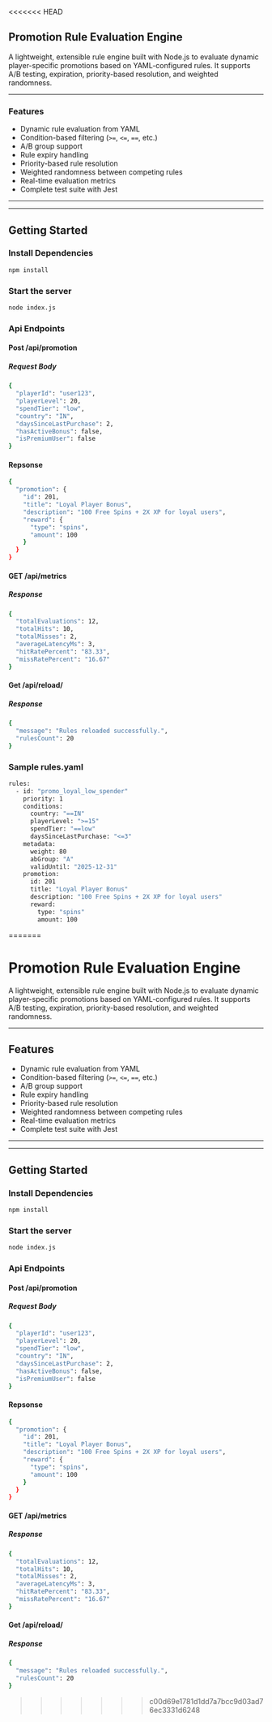 <<<<<<< HEAD
## Promotion Rule Evaluation Engine

A lightweight, extensible rule engine built with Node.js to evaluate dynamic player-specific promotions based on YAML-configured rules. It supports A/B testing, expiration, priority-based resolution, and weighted randomness.

---

### Features

- Dynamic rule evaluation from YAML
- Condition-based filtering (`>=`, `<=`, `==`, etc.)
- A/B group support
- Rule expiry handling
- Priority-based rule resolution
- Weighted randomness between competing rules
- Real-time evaluation metrics
- Complete test suite with Jest

---


---

## Getting Started
### Install Dependencies
```bash
npm install
```
### Start the server
```bash
node index.js 
```

### Api Endpoints 

#### Post /api/promotion

##### Request Body 
```bash
{
  "playerId": "user123",
  "playerLevel": 20,
  "spendTier": "low",
  "country": "IN",
  "daysSinceLastPurchase": 2,
  "hasActiveBonus": false,
  "isPremiumUser": false
}
```

#### Repsonse 
```bash 
{
  "promotion": {
    "id": 201,
    "title": "Loyal Player Bonus",
    "description": "100 Free Spins + 2X XP for loyal users",
    "reward": {
      "type": "spins",
      "amount": 100
    }
  }
}
```

#### GET /api/metrics

##### Response
```bash
{
  "totalEvaluations": 12,
  "totalHits": 10,
  "totalMisses": 2,
  "averageLatencyMs": 3,
  "hitRatePercent": "83.33",
  "missRatePercent": "16.67"
}
```


#### Get /api/reload/

##### Response
```bash 
{
  "message": "Rules reloaded successfully.",
  "rulesCount": 20
}
```

### Sample rules.yaml
```bash
rules:
  - id: "promo_loyal_low_spender"
    priority: 1
    conditions:
      country: "==IN"
      playerLevel: ">=15"
      spendTier: "==low"
      daysSinceLastPurchase: "<=3"
    metadata:
      weight: 80
      abGroup: "A"
      validUntil: "2025-12-31"
    promotion:
      id: 201
      title: "Loyal Player Bonus"
      description: "100 Free Spins + 2X XP for loyal users"
      reward: 
        type: "spins"
        amount: 100

```
=======
# Promotion Rule Evaluation Engine

A lightweight, extensible rule engine built with Node.js to evaluate dynamic player-specific promotions based on YAML-configured rules. It supports A/B testing, expiration, priority-based resolution, and weighted randomness.

---

## Features

- Dynamic rule evaluation from YAML
- Condition-based filtering (`>=`, `<=`, `==`, etc.)
- A/B group support
- Rule expiry handling
- Priority-based rule resolution
- Weighted randomness between competing rules
- Real-time evaluation metrics
- Complete test suite with Jest

---


---

## Getting Started
### Install Dependencies
```bash
npm install
```
### Start the server
```bash
node index.js 
```

### Api Endpoints 

#### Post /api/promotion

##### Request Body 
```bash
{
  "playerId": "user123",
  "playerLevel": 20,
  "spendTier": "low",
  "country": "IN",
  "daysSinceLastPurchase": 2,
  "hasActiveBonus": false,
  "isPremiumUser": false
}
```

#### Repsonse 
```bash 
{
  "promotion": {
    "id": 201,
    "title": "Loyal Player Bonus",
    "description": "100 Free Spins + 2X XP for loyal users",
    "reward": {
      "type": "spins",
      "amount": 100
    }
  }
}
```

#### GET /api/metrics

##### Response
```bash
{
  "totalEvaluations": 12,
  "totalHits": 10,
  "totalMisses": 2,
  "averageLatencyMs": 3,
  "hitRatePercent": "83.33",
  "missRatePercent": "16.67"
}
```


#### Get /api/reload/

##### Response
```bash 
{
  "message": "Rules reloaded successfully.",
  "rulesCount": 20
}
```
>>>>>>> c00d69e1781d1dd7a7bcc9d03ad76ec3331d6248
